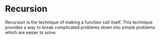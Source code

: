 # Recursion

Recursion is the technique of making a function call itself. This technique provides a way to break complicated problems down into simple problems which are easier to solve.
